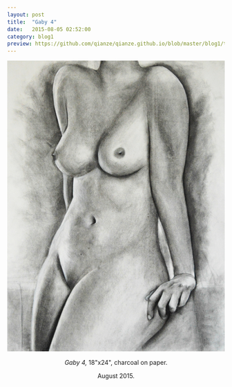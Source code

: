 ```yaml
---
layout: post
title:  "Gaby 4"
date:   2015-08-05 02:52:00
category: blog1
preview: https://github.com/qianze/qianze.github.io/blob/master/blog1/thumbnails/Ella%201.jpg?raw=true
---
```

<center>
<img src ="https://github.com/qianze/qianze.github.io/blob/master/blog1/images/Ella%201.jpg?raw=true"><br>

<i>Gaby 4,</i> 18"x24", charcoal on paper.

August 2015.
</center>
